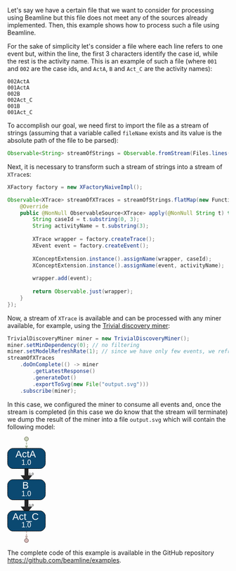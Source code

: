 Let's say we have a certain file that we want to consider for processing using Beamline but this file does not meet any of the sources already implemented. Then, this example shows how to process such a file using Beamline.

For the sake of simplicity let's consider a file where each line refers to one event but, within the line, the first 3 characters identify the case id, while the rest is the activity name. This is an example of such a file (where `001` and `002` are the case ids, and `ActA`, `B` and `Act_C` are the activity names):

```linenums="1"
002ActA
001ActA
002B
002Act_C
001B
001Act_C
```

To accomplish our goal, we need first to import the file as a stream of strings (assuming that a variable called `fileName` exists and its value is the absolute path of the file to be parsed):

```java linenums="1"
Observable<String> streamOfStrings = Observable.fromStream(Files.lines(Paths.get(fileName)));
```

Next, it is necessary to transform such a stream of strings into a stream of `XTrace`s:

```java linenums="2"
XFactory factory = new XFactoryNaiveImpl();

Observable<XTrace> streamOfXTraces = streamOfStrings.flatMap(new Function<String, ObservableSource<XTrace>>() {
	@Override
	public @NonNull ObservableSource<XTrace> apply(@NonNull String t) throws Throwable {
		String caseId = t.substring(0, 3);
		String activityName = t.substring(3);
		
		XTrace wrapper = factory.createTrace();
		XEvent event = factory.createEvent();
		
		XConceptExtension.instance().assignName(wrapper, caseId);
		XConceptExtension.instance().assignName(event, activityName);
		
		wrapper.add(event);
		
		return Observable.just(wrapper);
	}
});
```

Now, a stream of `XTrace` is available and can be processed with any miner available, for example, using the [Trivial discovery miner](../implemented-techniques/discovery-trivial.md):

```java linenums="21"
TrivialDiscoveryMiner miner = new TrivialDiscoveryMiner();
miner.setMinDependency(0); // no filtering
miner.setModelRefreshRate(1); // since we have only few events, we refresh the output at every event
streamOfXTraces
	.doOnComplete(() -> miner
		.getLatestResponse()
		.generateDot()
		.exportToSvg(new File("output.svg")))
	.subscribe(miner);
```

In this case, we configured the miner to consume all events and, once the stream is completed (in this case we do know that the stream will terminate) we dump the result of the miner into a file `output.svg` which will contain the following model:

<svg
   xmlns:dc="http://purl.org/dc/elements/1.1/"
   xmlns:cc="http://creativecommons.org/ns#"
   xmlns:rdf="http://www.w3.org/1999/02/22-rdf-syntax-ns#"
   xmlns:svg="http://www.w3.org/2000/svg"
   xmlns="http://www.w3.org/2000/svg"
   xmlns:sodipodi="http://sodipodi.sourceforge.net/DTD/sodipodi-0.dtd"
   xmlns:inkscape="http://www.inkscape.org/namespaces/inkscape"
   width="87"
   height="241"
   viewBox="0 0 87 241"
   version="1.1"
   id="svg82"
   sodipodi:docname="output-6.svg"
   inkscape:version="0.92.1 r15371">
  <metadata
     id="metadata88">
    <rdf:RDF>
      <cc:Work
         rdf:about="">
        <dc:format>image/svg+xml</dc:format>
        <dc:type
           rdf:resource="http://purl.org/dc/dcmitype/StillImage" />
        <dc:title></dc:title>
      </cc:Work>
    </rdf:RDF>
  </metadata>
  <defs
     id="defs86" />
  <sodipodi:namedview
     pagecolor="#ffffff"
     bordercolor="#666666"
     borderopacity="1"
     objecttolerance="10"
     gridtolerance="10"
     guidetolerance="10"
     inkscape:pageopacity="0"
     inkscape:pageshadow="2"
     inkscape:window-width="1920"
     inkscape:window-height="1147"
     id="namedview84"
     showgrid="false"
     fit-margin-top="0"
     fit-margin-left="0"
     fit-margin-right="0"
     fit-margin-bottom="0"
     inkscape:zoom="1.9032258"
     inkscape:cx="82.834082"
     inkscape:cy="164.098"
     inkscape:window-x="1912"
     inkscape:window-y="-8"
     inkscape:window-maximized="1"
     inkscape:current-layer="e615c20bc-8ba7-4f15-a624-44024836d1c0" />
  <g
     class="edge"
     id="e615c20bc-8ba7-4f15-a624-44024836d1c0"
     transform="translate(0.5,240.5)">
    <title
       id="title6">ef458f9c8-1e0f-4092-a07d-0c8c5f2aa299-&gt;e3b8e3384-86a9-4252-a826-a23ccd62d707</title>
    <path
       style="fill:none;stroke:#252526;stroke-width:9"
       inkscape:connector-curvature="0"
       id="path8"
       d="m 43,-190 c 0,0 0,22.239 0,41.466" />
    <polygon
       style="fill:#252526;stroke:#252526;stroke-width:9"
       id="polygon10"
       points="39.0626,-148.212 46.9376,-148.212 43,-143.212 " />
    <text
       style="font-size:8px;font-family:Arial;text-anchor:middle"
       id="text12"
       font-size="8.00"
       y="-153.60001"
       x="54">1.0</text>
  </g>
  <path
     d="m 43.5,121.5 c 0,0 0,22.239 0,41.466"
     id="path17"
     inkscape:connector-curvature="0"
     style="fill:none;stroke:#252526;stroke-width:9" />
  <polygon
     points="46.9376,-77.2118 43,-72.2118 39.0626,-77.2119 "
     id="polygon19"
     style="fill:#252526;stroke:#252526;stroke-width:9"
     transform="translate(0.5,240.5)" />
  <text
     x="54.5"
     y="157.89999"
     font-size="8.00"
     id="text21"
     style="font-size:8px;font-family:Arial;text-anchor:middle">1.0</text>
  <g
     class="edge"
     id="e3375df6b-d97a-4139-a585-694027524560"
     transform="translate(0.5,240.5)">
    <title
       id="title24">e79676f5f-97c7-4b0e-97de-5081c41113e2-&gt;e3ad28cf8-6c4b-4eb0-9bb0-8cfa80049600</title>
    <path
       style="fill:none;stroke:#c2b0ab;stroke-width:2;stroke-dasharray:5, 2"
       inkscape:connector-curvature="0"
       id="path26"
       d="m 43,-48 c 0,0 0,21.1209 0,33.5841" />
    <polygon
       style="fill:#c2b0ab;stroke:#c2b0ab;stroke-width:2"
       id="polygon28"
       points="41.2501,-14.1236 44.7501,-14.1235 43,-9.12353 " />
  </g>
  <g
     class="edge"
     id="e7ba07599-0d5c-4862-9552-dce519b93514"
     transform="translate(0.5,240.5)">
    <title
       id="title31">ee32e64a7-b6c2-49f3-9219-f6c5e070953d-&gt;ef458f9c8-1e0f-4092-a07d-0c8c5f2aa299</title>
    <path
       style="fill:none;stroke:#acb89c;stroke-width:2;stroke-dasharray:5, 2"
       inkscape:connector-curvature="0"
       id="path33"
       d="m 43,-234.5 c 0,0 0,6.838 0,15.029" />
    <polygon
       style="fill:#acb89c;stroke:#acb89c;stroke-width:2"
       id="polygon35"
       points="41.2501,-219.246 44.7501,-219.246 43,-214.246 " />
  </g>
  <g
     class="node"
     id="ef458f9c8-1e0f-4092-a07d-0c8c5f2aa299"
     transform="translate(0.5,240.5)">
    <title
       id="title38">ef458f9c8-1e0f-4092-a07d-0c8c5f2aa299</title>
    <path
       style="fill:#0b4971;stroke:#000000"
       inkscape:connector-curvature="0"
       id="path40"
       d="m 74,-214 c 0,0 -62,0 -62,0 -6,0 -12,6 -12,12 0,0 0,22 0,22 0,6 6,12 12,12 0,0 62,0 62,0 6,0 12,-6 12,-12 0,0 0,-22 0,-22 0,-6 -6,-12 -12,-12" />
    <text
       style="font-size:22px;font-family:Arial;text-anchor:start;fill:#ffffff"
       id="text42"
       font-size="22.00"
       y="-193.39999"
       x="18">ActA</text>
    <text
       style="font-size:14px;font-family:Arial;text-anchor:start;fill:#ffffff"
       id="text44"
       font-size="14.00"
       y="-193.39999"
       x="64" />
    <text
       style="font-size:16px;font-family:Arial;text-anchor:start;fill:#ffffff"
       id="text46"
       font-size="16.00"
       y="-176.2"
       x="31.5">1.0</text>
  </g>
  <g
     class="node"
     id="e3b8e3384-86a9-4252-a826-a23ccd62d707"
     transform="translate(0.5,240.5)">
    <title
       id="title49">e3b8e3384-86a9-4252-a826-a23ccd62d707</title>
    <path
       style="fill:#0b4971;stroke:#000000"
       inkscape:connector-curvature="0"
       id="path51"
       d="m 74,-143 c 0,0 -62,0 -62,0 -6,0 -12,6 -12,12 0,0 0,22 0,22 0,6 6,12 12,12 0,0 62,0 62,0 6,0 12,-6 12,-12 0,0 0,-22 0,-22 0,-6 -6,-12 -12,-12" />
    <text
       style="font-size:22px;font-family:Arial;text-anchor:start;fill:#ffffff"
       id="text53"
       font-size="22.00"
       y="-122.4"
       x="33.5">B</text>
    <text
       style="font-size:14px;font-family:Arial;text-anchor:start;fill:#ffffff"
       id="text55"
       font-size="14.00"
       y="-122.4"
       x="48.5" />
    <text
       style="font-size:16px;font-family:Arial;text-anchor:start;fill:#ffffff"
       id="text57"
       font-size="16.00"
       y="-105.2"
       x="31.5">1.0</text>
  </g>
  <g
     class="node"
     id="e79676f5f-97c7-4b0e-97de-5081c41113e2"
     transform="translate(0.5,240.5)">
    <title
       id="title60">e79676f5f-97c7-4b0e-97de-5081c41113e2</title>
    <path
       style="fill:#0b4971;stroke:#000000"
       inkscape:connector-curvature="0"
       id="path62"
       d="m 74,-72 c 0,0 -62,0 -62,0 -6,0 -12,6 -12,12 0,0 0,22 0,22 0,6 6,12 12,12 0,0 62,0 62,0 6,0 12,-6 12,-12 0,0 0,-22 0,-22 0,-6 -6,-12 -12,-12" />
    <text
       style="font-size:22px;font-family:Arial;text-anchor:start;fill:#ffffff"
       id="text64"
       font-size="22.00"
       y="-51.400002"
       x="11">Act_C</text>
    <text
       style="font-size:14px;font-family:Arial;text-anchor:start;fill:#ffffff"
       id="text66"
       font-size="14.00"
       y="-51.400002"
       x="71" />
    <text
       style="font-size:16px;font-family:Arial;text-anchor:start;fill:#ffffff"
       id="text68"
       font-size="16.00"
       y="-34.200001"
       x="31.5">1.0</text>
  </g>
  <g
     class="node"
     id="ee32e64a7-b6c2-49f3-9219-f6c5e070953d"
     transform="translate(0.5,240.5)">
    <title
       id="title71">ee32e64a7-b6c2-49f3-9219-f6c5e070953d</title>
    <circle
       style="fill:#ced6bd;stroke:#595f45"
       r="4.5"
       id="ellipse73"
       cy="-235.5"
       cx="43" />
  </g>
  <g
     class="node"
     id="e3ad28cf8-6c4b-4eb0-9bb0-8cfa80049600"
     transform="translate(0.5,240.5)">
    <title
       id="title76">e3ad28cf8-6c4b-4eb0-9bb0-8cfa80049600</title>
    <circle
       style="fill:#d8bbb9;stroke:#614847"
       r="4.5"
       id="ellipse78"
       cy="-4.5"
       cx="43" />
  </g>
</svg>

The complete code of this example is available in the GitHub repository <https://github.com/beamline/examples>.